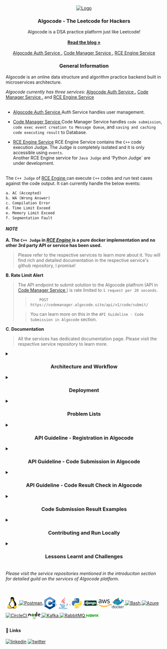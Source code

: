                          
<br/>
<div align="center">
<a href="https://github.com/Mahboob-A/algocode">
<img src="https://github.com/Mahboob-A/algocode/assets/109282492/cd5d981f-1928-49a1-a4d8-0a5b21b92171" alt="Logo" width="700" height="400">
</a>
<h3 align="center">Algocode - The Leetcode for Hackers</h3>
<p align="center">
Algocode is a DSA practice platform just like Leetcode!
<br/>
<br/>
<a href="https://github.com/Mahboob-A/algocode-auth"><strong>Read the blog »</strong></a>
<br/>
<br/>
<a href="https://github.com/Mahboob-A/algocode-auth">Algocode Auth Service .</a>  
<a href="https://github.com/Mahboob-A/code-manager">Code Manager Service .</a>
<a href="https://github.com/Mahboob-A/rcee/">RCE Engine Service</a>
</p>
</div>

<h3 align="center">General Information</h3>

Algocode is an online data structure and algorithm practice backend built in microservices architecture. 


*Algocode currently has three services*: <a href="https://github.com/Mahboob-A/algocode-auth">Algocode Auth Service .</a> <a href="https://github.com/Mahboob-A/code-manager">Code Manager Service .</a> and <a href="https://github.com/Mahboob-A/rcee/">RCE Engine Service</a>
<br/> <br/>

* <a href="https://github.com/Mahboob-A/algocode-auth">Algocode Auth Service </a> Auth Service handles user management.

* <a href="https://github.com/Mahboob-A/code-manager">Code Manager Service </a> Code Manager Service handles `code submission`, 
`code exec event creation to Message Queue`, and `saving and caching code executing result` to Database.

* <a href="https://github.com/Mahboob-A/rcee/">RCE Engine Service</a> RCE Engine Service contains the `C++` code execution Judge. 
The Judge is completely isolated and it is only accessible using `events`.  <br/>
Another RCE Engine service for `Java Judge`  and 'Python Judge` are under development. 
<br/> <br/>

The `C++ Judge` of <a href="https://github.com/Mahboob-A/rcee/">RCE Engine </a> can execute `C++`  codes and run test cases against the code output. It can currently  handle the below events: 

    a. AC (Accepted) 
    b. WA (Wrong Answer)
    c. Compilation Error 
    d. Time Limit Exceed 
    e. Memory Limit Exceed 
    f. Segmentation Fault

#### *NOTE* 

**A. The `C++ Judge` in *<a href="https://github.com/Mahboob-A/rcee/">RCE Engine </a>* is a pure docker implementation and no other 3rd party API or service has been used.**

> Please refer to the respective services to learn more about it. You will find rich and detailed documentation in the respective service's github repository, I promise!  

**B. Rate Limit Alert**

> The API endpoint to submit solution to the Algocode platfrom (API in <a href="https://github.com/Mahboob-A/code-manager">Code Manager Service </a>) is rate limited to `1 request per 20 seconds`. 
>> ```http 
>>     POST https://codemanager.algocode.site/api/v1/code/submit/
>> ``` 
> 
>> You can learn more on this in the `API Guideline - Code Submission in Algocode` section.

**C. Documentation**

> All the services has dedicated documentation page. Please visit the respective service repository to learn more. 
<details>
<summary><h3 align="center">Architecture and Workflow</h3></summary>

#### Architecture of Algocode 

![image](https://github.com/Mahboob-A/algocode/assets/109282492/72ad2d8a-f664-450e-9b0a-8fd5d25d4c9c)

##### Algocode Services 

The Algocode platform is comprised of 3 services. 
<br/>
<a href="https://github.com/Mahboob-A/algocode-auth">Algocode Auth Service</a> For user management.   
<a href="https://github.com/Mahboob-A/code-manager">Code Manager Service</a> For interacting with client, data processing and event creation for RCE Engine.  
<a href="https://github.com/Mahboob-A/rcee/">RCE Engine Service</a> For executing the code submitted by the user and produce result for Code Manager Service to consume. 
<br/>

> The mentioned RCE Engine is responsible to execute `C++` code. The RCE Engine for `Java` and `Python` is under development. 

<br/>
<br/>

##### Workflow of Algocode - The Workflow below is Sequential How Algocode Works (See the Diagram)

**A. <a href="https://github.com/Mahboob-A/algocode-auth">Algocode Auth Service</a>** 

- The access to the Algocode begins from the Auth Service. 

- Algocode Auth Service is responsible for user management. 

- The user creates an account or logs in into the Algocode platform to complete the authentication/authorization process. 

- `PostgreSQL` database is used for user management. The database is `self-hosted` and capable of `backup` and `restore` data periodically. 

<br/>

**B. <a href="https://github.com/Mahboob-A/code-manager">Code Manager Service</a>**

- The Code Manager service is the true manager which is responsible to interact with users to submit the code submission request and return them the answer of their solution. 

- The user sends a `POST` request to the 

``` http
    POST https://codemanager.algocode.site/api/v1/code/submit/
``` 
API to submit their code solution. 

- Code Manager verifies the `authenticity of the user`, `processes the submitted data`, `publishes the data in a RabbbitMQ instance` and the `queue` is based on the `programming language` the solution is written, and returns a `submission_id` to the client. 
 
- Code Manager also listens to event produced by RCE Engine. The `RCE Engine executes the solution and publishes the result to an unified result queue`. 

- Once message is consumed by Code Manager from `result queue`, Code Manager `caches the result in Redis` and stores the result in `MongoDB database.`

- The client can send a `GET` request to the  `result check` 

```http
    GET  https://codemanager.algocode.site/api/v1/result/check/<submission_id>/
```

API to get the code execution result. The API is a `short polling request for 5 seconds`. 

- The `GET` request checks the `cache` first for the result, then `checks in database` and if the result is still not found, then the API process waits for `5 seconds` for availability of the data.

- If the data is available within the`5 seconds` wait time, it returns the result, otherwise, the below response will be returned. 

> | Response Key | Type     | Value/Description          |
> | :-------- | :------- | :------------------------- |
> | `status`    | `string` | `pending`  |
> | `data`    | `string` |  `null`    |

<br/>

**C. <a href="https://github.com/Mahboob-A/rcee/">RCE Engine Service</a>**

- The RCE Engine comprises either `C++ Judge`, or `Java Judge`, or `Python Judge`. 

- The RCE Engine consumes messages from respective `queue`. Each RCE Engine consumes `data` based on the `programming language` queue type i.e. RCE Engine for `C++ Judge` consumes data from `C++  queue`. 

- The RCE Engine `processes the consumed data`, `prepares the data for execution` and passes the data to the `Judge`. 

- The `Judge` creates a `secure` and `unprivileged` docker container to run the user submitted code. 

- The `Judge` stores the output of the code in a file after the `code execution` is completed.

- Once the `code execution` by the `Judge` is completed, the RCE Engine `compares the output with testcases`. 

- After the `output comparison with testcases`, the RCE Engine formats the `result data` and `publish the result data` to an unified `result queue` in a `RabbitMQ` instance which is consumed by `Code Manager Service`. 

- In case, you want to learn more about the `Judge Engine`, please check <a href="https://github.com/Mahboob-A/online-judge/">Online Judge</a> - a light-weight solution to test the Judge locally.


<br/>
<br/>  

</details>
<details>
<summary><h3 align="center">Deployment</h3></summary>

#### Deployment Information 

<a href="https://github.com/Mahboob-A/code-manager">Code Manager Service </a> is deployed on `AWS EC2` in Ubuntu 22.04 server.  <br/>

<a href="https://github.com/Mahboob-A/algocode-auth">Algocode Auth Service </a> and <a href="https://github.com/Mahboob-A/rcee/">RCE Engine Service</a> are deployed on `Azure VM` in Ubuntu 22.04 server.  
<br/>
The DNS for the platform `www.algocode.site` is hosted on `Cloudflare`.   

</details>

<details>
<summary><h3 align="center">Problem Lists</h3></summary> 

#### Small Note

> As of today I have built the backend in microservices, there's no frontend for the project. I am fully focusing on the advanced backend engineering, hence, if you want to contribute or want to build a frontend for the project, please do not hesitate to email me here: 
> [![Email Me](https://img.shields.io/badge/mahboob-black?style=flat&logo=gmail)](mailto:connect.mahboobalam@gmail.com?subject=Hello)
<br/>


#### Problem Lists in Algocode 

I have prepared a Notion Page for all the problems currently available in the Algocode project. Please visit this link <a href="https://github.com/Mahboob-A/rcee/">Update Me with a notion page link</a> to get the information. <br/> <br/> 
You will need to visit this page in order to submit your solution. Just read the problem statements, understand the problem, and copy the `problem id`. That's all you need to submit a solution! <br/><br/>
 Please read `API Guideline - Registration in Algocode` for account details  and 
`API Guideline - Code Submission in Algocode` for detailed guide on how to submit a solution in the *Algocode* platform. 

- Although you can fetch all the problems and any specific problems using the below APIs.

- To get all the Problems 

```http
    GET https://codemanager.algocode.site/api/v1/problem/all/
```
- The API responses with `paginated result`. 

- To get a single Problem 

```http
    GET https://codemanager.algocode.site/api/v1/problem/<question_uuid>/
```

**To learn more on the Code Manager APIs and documentation, please visit the <a href="https://cm-doc.algocode.site/doc/">documentation</a> of `Code Manager Service`**





 

</details>

<details>
  <summary><h3 align="center">API Guideline - Registration in Algocode</h3></summary>

####  Prerequisites 

You will need `postman` or `insomnia` to submit a solution to the project. I know you do have postman or insomnia! 

Please open postman or insomnia, and continue reading ...  

<br/>

###  Registration in the Algocode Platform

> The <a href="https://github.com/Mahboob-A/algocode-auth">Algocode Auth Service </a> is handling the user management. 
> 
> To Know more about the `Algocode Auth Service` please visit the repository. 

You have two ways to submit a solution to the `Algocode` platform. You can create your own account, or you can use the `already available verified  account`.  

<br/>

#### A. By Using Ready to Use Account Details 

Please copy the account details and the login endpoint. 

```http
  POST https://auth.algocode.site/api/v1/auth/login/
```

| Parameter | Type     | Value                |
| :-------- | :------- | :------------------------- |
| `email`    | `string` |  `connect.mahboobalam@gmail.com`  |
| `password` | `string` | `12345678@1`|


Send a `POST` request to the endpoint, and you'll receive `access token` and `refresh token`. 

Copy the `access token` and head on to the `API Guideline - Code Submission in Algocode` section below.

<br/>
 
#### B. By Registering in the Algocode Platform

If you want to use your own account to submit solutions, please create an account. 

Creating account involves two steps: 

- submit the from 

- verify your email address 

<br/>

###### a. Submit The Form 

Copy the below submit endpoint along with the `JSON` data format, and send a `POST` request. 

> Please provide your **authentic email address** as you'll receive `a token` in your email from the Algocode Auth domain `auth.algocode.site`. 

<br/>

```http
    POST https://auth.algocode.site/api/v1/auth/registration/
```


| Parameter | Type     |        Description                |
| :-------- | :------- | :------------------------- |
| `username`    | `string` | **Required** Your username for the account.  |
| `email`    | `string` | **Required** Your valid email address.|
| `password1`   | `string` | **Required** Your password. | 
| `password2` | `string` |  **Required** Confirm your password. | 
| `first_name` | `string` | **Required**  Your first name. | 
| `last_name` | `string` | **Required** Your last name. | 


<br/>

###### b. Check Email for Token 

At this time please check your email, you will have received an email from `auth.algocode.site` domain. 

The email will have  an email validation URL to validate your account activation. *Do not click the URL*

As Algocode does not have any frontend, you need to verify the account manually. 

`Example Token URL`: 

```
To confirm this is correct, go to https://auth.algocode.site/api/v1/auth/registration/account-confirm-email/Mw:1sFEOr:xsqvnifUV5ppDFqbQBrmp2sIXGoRY63BmnFddsYTau4/
```

Copy everything after the account validation URL endpoint i.e. `https://auth.algocode.site/api/v1/auth/registration/account-confirm-email/` 

For the above example, copy `Mw:1sFEOr:xsqvnifUV5ppDFqbQBrmp2sIXGoRY63BmnFddsYTau4`. 

<br/>

Send a `POST` request to the below endpoint to validate your account creation. 

```http
    POST  https://auth.algocode.site/api/v1/auth/registration/verify-email/

```

| Parameter | Type     |  Value                |
| :-------- | :------- | :------------------------- |
| `key`    | `string` | **Required**. Your copied token from your email  |

***Response***

| Response Key | Type     |        Value            |        Description        | 
| :-------- | :------- | :------------------------- |:------------------------- | 
| `detail`    | `string` |  `OK`                     | Registration is successful!|
| `detail`    | `string` |   Any value other than `OK` | Registration is unsuccessful. Check the token again.|

<br/>

If you have received the response as `ok`, congratulation on creating your account on Algocode! 

You can now login to your account with the `login endpoint` mentioned above to get `access token` and 

head on to the `API Guideline - Code Submission in Algocode` section below.

<br/>

> But in case you were not able to create account, please `raise an issue` and use the `ready to use account` instead. 

</details>

<details>
  <summary><h3 align="center">API Guideline - Code Submission in Algocode</h3></summary>

> #### Prerequisites 
>
> - I hope you have noted the readily available user account or you have created an account in Algocode. 
> 
>> If you have not done this, please check `API Guideline - Registration in Algocode` section for guideline. 
> 
> - Get the `acces token` using the `user credentials` as per  `API Guideline - Registration in Algocode` section. 
>
> - To submit a solution, you should visit the `notion page` <a href="https://github.com/Mahboob-A/rcee/">Update Me with a notion page link</a> for the available problems in the Algocode. 
> 
>> Go through the problems, and copy the `problem_id` of the problem you want to submit a solution. 
> 
>> Why notion? Did you ask? 
> 
>>> Please check the `Problem Lists` section for information. 

<br/>

### Code Submission in Algocode 

<br/>

> The <a href="https://github.com/Mahboob-A/code-manager">Code Manager Service </a> is handling all the activities mentioned in this section. 
> 
>> To Know more about the `Algocode Code Manager Service` please visit the repository. 

<br/>
<br/>

Please follow the below steps to submit a solution in Algocode. 

> ##### Please Note - Rate Limit Alert    
> 
> -  **The `/api/v1/code/submit/` API endpoint to submit code solutions is `Rate Limited`.**
> 
>> The API endpoint is rate limited with `one request per 20 seconds` i.e. `3 requests per minute`. 
> 
> -  Did you ask why?
> 
>> Well, I am using the free `AWS` and `Azure` servers with only `1GB` of RAM! Hence I have no choice but to `Rate Limit` the API. 
> 
> -  I have implemented the `Rate Limit` using `Token Bucket Algorithm` and I have applied the Rate Limiter class *Project Wide for the quoted API* using `Middleware in Django`. 
> 
> - <a href="https://github.com/Mahboob-A/code-manager/blob/main/src/core_apps/code_submit/RateLimitMiddleware.py">Click Here</a> to see the implementation of the `Rate Limiter Class`. 

<br/>

##### Step 01

Write your solution for the problem you have chosen in `C++`, as currently `C++` is supported. Now, you have to convert it into `JSON` format. As the Algocode does not have client till now, to share data to the backend services, you need to convert it into `JSON`. 
You can simply make use of `ChatGPT` or `Gemini` for this task. You can share the code to `ChatGPT` or `Gemini` and ask it to convert it into `JSON`. That's it! 

##### Step 02 

As you have copied the `access token` as per the `API Guideline - Registration in Algocode` section, please paste the `access token` in `Bearer Token` option in `Auth` section in Postman or Insomnia. 

<br/>

Now, you are ready to submit the solution to the Algocode platform. Please send a `POST` request to the below API following the API reference.

<br/> 

```http
    POST https://codemanager.algocode.site/api/v1/code/submit/
```

| Parameter | Type     | Value/Description                |
| :-------- | :------- | :------------------------- |
| `problem_id`    | `string` | **Required**. The `problem_id` of the problem you are submitting the solution. |
| `lang` | `string` | **Required**. `cpp`. Currently `cpp` is supported. `java` RCE Engine is under development. |
| `code`    | `string` | **Required**. Your solution for the problem in `JSON` format.|

<br/> 

##### Example Payload 

Here's an example payload for one of a problem in Algocode `Sqrt(X)`. The problem is same as this <a href="https://leetcode.com/problems/sqrtx/">Leetcode Problem.</a>

<br/> 

`Example Payload`

```
{
    "problem_id": "f17f511a-8c53-41d3-b750-7673d25835af", 
    "lang": "cpp", 
    "code": "#include <iostream>\n\nint mySqrt(int x) {\n    if (x == 0) return 0;\n    int left = 1, right = x, result = 0;\n    while (left <= right) {\n        
     int mid = left + (right - left) / 2;\n        if (mid <= x / mid) {\n            result = mid;\n            left = mid + 1;\n        } else {\n            right = mid - 1;\n        }\n    
    }\n    return result;\n}\n\nint main() {\n    int t;\n    std::cin >> t;\n    while (t--) {\n        int x;\n        std::cin >> x;\n        std::cout << mySqrt(x) << 
    std::endl;\n    }\n    return 0;\n}\n"
}
``` 
<br/>

##### Response 

Once you have submitted your solution to the Algocode `Code Manager Service`, you will receive a response with a `submission_id`. 
You would be able to see the result of your solution using the `submission_id`.  

<br/>

| Response Key | Type     | Value/Description       |  
| :-------- | :------- | :------------------------- |
| `result`    | `dict[dict]]` | A dictionary containing the request's response.|
| `detail`    | `string` | `Your response has been submitted`|
| `submission_id` | `string` | The `submission_id` for your solution submission. |


<br/>

##### Example Response 

```
{
    "result": {
        "detail": "Your response has been submitted.",
        "submission_id": "5993d00f-62fa-437c-8724-ee588265175b"
    }
}
```
<br/>

Please check the `API Guideline - Result Check in Algocode` section to learn how to check the `code submission result.` 
</details>


<details>
  <summary><h3 align="center">API Guideline - Code Result Check in Algocode</h3></summary>

<br/>

####  Code Submission  Result Check in Algocode 

Please make a `GET` request to the below API to get the result of your solution. 

```http
    GET  https://codemanager.algocode.site/api/v1/result/check/<submission_id>/
```

| Parameter | Type     | Description                |
| :-------- | :------- | :------------------------- |
| `submission_id`    | `string` | **Required**. The `submission_id` of your solution as per the `API Guideline - Code Submission in Algocode` section.|

You would see the result of your solution. 

</details>
<details>
  <summary><h3 align="center">Code Submission Result Examples</h3></summary>

<br/>

#### Some Code Submission Result Snapshots

<br/> 

##### A. AC Solution 

 ![dd8dbfe4-621b-49f1-b3a6-7ab2a892db87](https://github.com/Mahboob-A/algocode/assets/109282492/378d23ae-e059-47eb-866d-7c73d329b430) 
<br/>
<br/>

##### B. WA Solution 

  ![bedb4255-86c9-4417-b920-5976e6129cbb](https://github.com/Mahboob-A/algocode/assets/109282492/69bce2c1-5e16-4685-9069-23492068b55e)
<br/>
<br/>

##### C. Compilation Error

![1c5edd39-8ccd-4e23-a61d-66ae9564ca85](https://github.com/Mahboob-A/algocode/assets/109282492/9df40b17-b3f9-48d4-9662-3acdc1f594b8) 
<br/>
<br/>


##### D. Segmentation Fault 

![WhatsApp Image 2024-06-05 at 11 42 42 PM (1)](https://github.com/Mahboob-A/algocode/assets/109282492/0a3e1d3f-bafb-41a4-8f30-29eb5a9133e5)
<br/>
<br/>


##### E. Memory Limit Exceed

![WhatsApp Image 2024-06-05 at 11 42 03 PM (1)](https://github.com/Mahboob-A/algocode/assets/109282492/766f01f7-e97a-4aa7-858a-d7dddbf89b7d)
<br/>
<br/>


##### F. Time Limit Exceed 

![WhatsApp Image 2024-06-05 at 11 42 03 PM (1)](https://github.com/Mahboob-A/algocode/assets/109282492/766f01f7-e97a-4aa7-858a-d7dddbf89b7d)
<br/>
<br/>

<br/>

</details><details>
  <summary><h3 align="center">Contributing and Run Locally </h3></summary>

#### Contribution and Development

If you want to contribute or you want to run locally, then you can `fork` the `development` branch on each service mentioned in the Algocode Platform. 

Please follow the `.envs-examples` to know the `env-variables` you would need to run the project locally. 

All the services are `dockerized project`. You just need to `cd src`, create  `virtual environment`, activate it, and 
run `make docker-up` and That's it!

This will run the project for you. 

Please follow the service that you want to contribute or run locally to get detailed guideline on local development. 

</details>
<details>
  <summary><h3 align="center">Lessons Learnt and Challenges</h3></summary>


#### The Backstage  

The project itself was a challenge for me! 

Once one of my mentors told me 

> Do the hard things while you are learning, so that the implementation becomes easier for you. 

I completely agree with this statement. I enjoy dealing with complex stuff, and `bugs` give me the `kick` I enjoy! 

Well, enough praise of myself. 

But I was not lying. When I thought to build the project 2 months ago (it took 1.5 months to wrap up the project, two weeks was idle). 
I had  zero knowledge whether I would be able to do it, but I had confidence that `somehow` I would do it. 
My thought process was simple -  "I do  not know `exactly how`, but I would do it `somehow` for sure!" 

And I am writing this `Readme` today  that I have completed the project, and `somehow` I have made it! That's my motivation. 

I know something is not simple as it sounds, but I know, `somehow I would manage it!` 

#### Challenges 

* The initial challenge was the design. Designing a  complex project like `Online Judge` in `microservices` to build from `scratch` was not easy as it sounds. 

 * The communication between microservices were fun discovery. I was searching for optimal solution and I learnt `RabbitMQ` for this cause, and I ended up writing a nice blog on `RabbitMQ 101`. Read <a href="https://imehboob.medium.com/message-queue-101-your-ultimate-guide-to-understand-message-queue-b2256961ab01">RabbitMQ 101 Here</a>. The Algocode platform is using an RabbitMQ instance from CloudAMQP platform. 

* Building a Online Judge from scratch was the hardest part to accomplish. At times, I though to abandon the idea of building the online Judge from scratch and use 3rd party APIs, but my instinct did not allow it! 

* However, after countless hours of debugging and reading internals of `docker networking`, `docker volume`, `docker containers`, `docker pyhton sdk`, `docker in docker` and `sibling docker`, `security in docker`, `linux internals` - I have explored countless number of internals and fixed hundred of bugs that taught me a lot. This resulted an Online Judge built from scratch using `docker`.  I have learnt so many new concepts while building the project `just proper by googling!`.  

* The next struggle was the `production build` for the project. I had to shift from `development` build to `production build` and eventually to deploy the project in `AWS` and `Azure` servers. 

* AWS closed my two new account to deploy the project, but after countless of emailing the `aws support`, they activated my account and finally I could deploy my project. 

* To wrap up, the entire project was a challenge for me: `The  design stage to research stage`, `to development stage to production stage to deployment stage` - I had to repeat all these steps with all the 3 (currently) services behind the Algocode platform. 


#### Learnings

* I have gained practical experience with `RabbitMQ` building this project. 

* I have gained deep knowledge on `docker`, `docker volumes`, `docker networking`, `Lunux internals` and many more.

* As the project is heavily dealing with files, I have gained valuable experience with `file handling` with `python`. 

* As I have built the project from `research`, `design`, `dev`, `production` to `deployment`, I have gained invaluable knowledge on design, development, production and deploy the project in `cloud services` like `AWS` or `Azure`. 

* As the project is in `microservises architecture`, I have gained practical knowledge on `communication`, `networking`,  between all other services; experience with cloud providers such a `AWS`, `Azure`  and onverall `dev to production` of a `SDLC`. 

</details>

###### Please visit the service repositories mentioned in the introduciton section for detailed guild on the services of Algocode platform.

<br/>

<a href="https://www.linux.org/" target="blank">
<img align="center" src="https://raw.githubusercontent.com/devicons/devicon/master/icons/linux/linux-original.svg" alt="Linux" height="40" width="40" />
</a>
<a href="https://postman.com" target="blank">
<img align="center" src="https://www.vectorlogo.zone/logos/getpostman/getpostman-icon.svg" alt="Postman" height="40" width="40" />
</a>
<a href="https://www.w3schools.com/cpp/" target="blank">
<img align="center" src="https://raw.githubusercontent.com/devicons/devicon/master/icons/cplusplus/cplusplus-original.svg" alt="C++" height="40" width="40" />
</a>
<a href="https://www.java.com" target="blank">
<img align="center" src="https://raw.githubusercontent.com/devicons/devicon/master/icons/java/java-original.svg" alt="Java" height="40" width="40" />
</a>
<a href="https://www.python.org" target="blank">
<img align="center" src="https://raw.githubusercontent.com/devicons/devicon/master/icons/python/python-original.svg" alt="Python" height="40" width="40" />
</a>
<a href="https://www.djangoproject.com/" target="blank">
<img align="center" src="https://raw.githubusercontent.com/devicons/devicon/master/icons/django/django-original.svg" alt="Django" height="40" width="40" />
</a>
<a href="https://aws.amazon.com" target="blank">
<img align="center" src="https://raw.githubusercontent.com/devicons/devicon/master/icons/amazonwebservices/amazonwebservices-original-wordmark.svg" alt="AWS" height="40" width="40" />
</a>
<a href="https://www.docker.com/" target="blank">
<img align="center" src="https://raw.githubusercontent.com/devicons/devicon/master/icons/docker/docker-original-wordmark.svg" alt="Docker" height="40" width="40" />
</a>
<a href="https://www.gnu.org/software/bash/" target="blank">
<img align="center" src="https://www.vectorlogo.zone/logos/gnu_bash/gnu_bash-icon.svg" alt="Bash" height="40" width="40" />
</a>
<a href="https://azure.microsoft.com/en-in/" target="blank">
<img align="center" src="https://www.vectorlogo.zone/logos/microsoft_azure/microsoft_azure-icon.svg" alt="Azure" height="40" width="40" />
</a>
<a href="https://circleci.com" target="blank">
<img align="center" src="https://www.vectorlogo.zone/logos/circleci/circleci-icon.svg" alt="CircleCI" height="40" width="40" />
</a>
<a href="https://nodejs.org" target="blank">
<img align="center" src="https://raw.githubusercontent.com/devicons/devicon/master/icons/nodejs/nodejs-original-wordmark.svg" alt="Node.js" height="40" width="40" />
</a>
<a href="https://kafka.apache.org/" target="blank">
<img align="center" src="https://www.vectorlogo.zone/logos/apache_kafka/apache_kafka-icon.svg" alt="Kafka" height="40" width="40" />
</a>
<a href="https://www.rabbitmq.com" target="blank">
<img align="center" src="https://www.vectorlogo.zone/logos/rabbitmq/rabbitmq-icon.svg" alt="RabbitMQ" height="40" width="40" />
</a>
<a href="https://www.nginx.com" target="blank">
<img align="center" src="https://raw.githubusercontent.com/devicons/devicon/master/icons/nginx/nginx-original.svg" alt="Nginx" height="40" width="40" />
</a>
<br/>

#### 🔗 Links


[![linkedin](https://img.shields.io/badge/linkedin-0A66C2?style=for-the-badge&logo=linkedin&logoColor=white)](https://www.linkedin.com/in/i-mahboob-alam/)
[![twitter](https://img.shields.io/badge/twitter-1DA1F2?style=for-the-badge&logo=twitter&logoColor=white)](https://x.com/iMahboob_A)
<br/>

